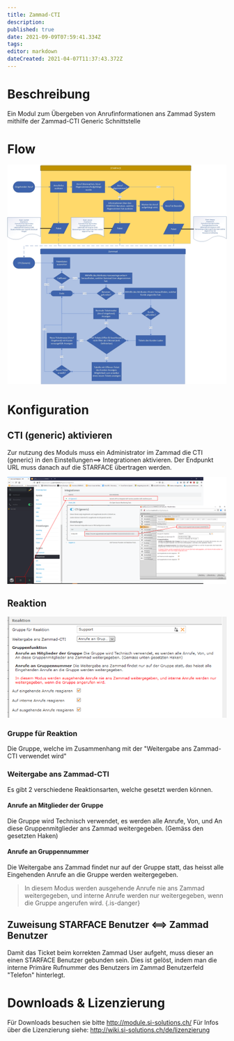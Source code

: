 ```yaml
---
title: Zammad-CTI
description: 
published: true
date: 2021-09-09T07:59:41.334Z
tags: 
editor: markdown
dateCreated: 2021-04-07T11:37:43.372Z
---
```


# Beschreibung
Ein Modul zum Übergeben von Anrufinformationen ans Zammad System mithilfe der Zammad-CTI Generic Schnittstelle
# Flow
![Zammad Flow](/uploads/zammad-cti/zammad-flow.jpg "Zammad Flow")
# Konfiguration
## CTI (generic) aktivieren
Zur nutzung des Moduls muss ein Administrator im Zammad die CTI (generic) in den Einstellungen==> Integrationen aktivieren.
Der Endpunkt URL muss danach auf die STARFACE übertragen werden.

![Zammad Cti Activate](/uploads/zammad-cti/zammad-cti-activate.png "Zammad Cti Activate")

## Reaktion
![Zammad Reaction](/uploads/zammad-cti/zammad-reaction.png "Zammad Reaction")

### Gruppe für Reaktion
Die Gruppe, welche im Zusammenhang mit der "Weitergabe ans Zammad-CTI verwendet wird"

### Weitergabe ans Zammad-CTI

Es gibt 2 verschiedene Reaktionsarten, welche gesetzt werden können.
#### Anrufe an Mitglieder der Gruppe
Die Gruppe wird Technisch verwendet, es werden alle Anrufe, Von, und An diese Gruppenmitglieder ans Zammad weitergegeben. (Gemäss den gesetzten Haken)

#### Anrufe an Gruppennummer
Die Weitergabe ans Zammad findet nur auf der Gruppe statt, das heisst alle Eingehenden Anrufe an die Gruppe werden weitergegeben.

> In diesem Modus werden ausgehende Anrufe nie ans Zammad weitergegeben, und interne Anrufe werden nur weitergegeben, wenn die Gruppe angerufen wird.
{.is-danger}


## Zuweisung STARFACE Benutzer <==> Zammad Benutzer
Damit das Ticket beim korrekten Zammad User aufgeht, muss dieser an einen STARFACE Benutzer gebunden sein.
Dies ist gelöst, indem man die interne Primäre Rufnummer des Benutzers im Zammad Benutzerfeld "Telefon" hinterlegt.

# Downloads & Lizenzierung
Für Downloads besuchen sie bitte http://module.si-solutions.ch/
Für Infos über die Lizenzierung siehe: http://wiki.si-solutions.ch/de/lizenzierung
